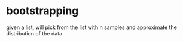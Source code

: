 # bootstrapping

given a list, will pick from the list with n samples and approximate the distribution of the data
